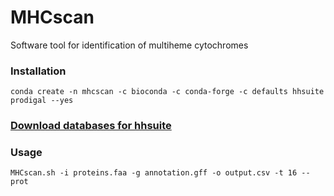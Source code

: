 # MHCscan
Software tool for identification of multiheme cytochromes

### Installation
    conda create -n mhcscan -c bioconda -c conda-forge -c defaults hhsuite prodigal --yes
### [Download databases for hhsuite](https://github.com/soedinglab/hh-suite)

### Usage
    MHCscan.sh -i proteins.faa -g annotation.gff -o output.csv -t 16 --prot
